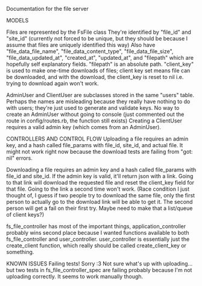 Documentation for the file server

MODELS

Files are represented by the FsFile class
They're identified by "file_id" and "site_id" (currently not forced to be unique, but they should be because I assume that files are uniquely identified this way)
Also have "file_data_file_name", "file_data_content_type", "file_data_file_size", "file_data_updated_at", "created_at", "updated_at", and "filepath" which are hopefully self explanatory fields.
"filepath" is an absolute path.
"client_key" is used to make one-time downloads of files; client key set means file can be downloaded, and with the download, the client_key is reset to nil i.e. trying to download again won't work.

AdminUser and ClientUser are subclasses stored in the same "users" table. Perhaps the names are misleading because they really have nothing to do with users; they're just used to generate and validate keys. 
No way to create an AdminUser without going to console (just commented out the route in config/routes.rb, the function still exists)
Creating a ClientUser requires a valid admin key (which comes from an AdminUser). 

CONTROLLERS AND CONTROL FLOW
Uploading a file requires an admin key, and a hash called file_params with file_id, site_id, and actual file. It might not work right now because the download tests are failing from "got: nil" errors.

Downloading a file requires an admin key and a hash called file_params with file_id and site_id. If the admin key is valid, it'll return json with a link. Going to that link will download the requested file and reset the client_key field for that file. Going to the link a second time won't work. (Race condition I just thought of, I guess if two people try to download the same file, only the first person to actually go to the download link will be able to get it. The second person will get a fail on their first try. Maybe need to make that a list/queue of client keys?)

fs_file_controller has most of the important things, application_controller probably wins second place because I wanted functions available to both fs_file_controller and user_controller. user_controller is essentially just the create_client function, which really should be called create_client_key or something. 

KNOWN ISSUES
Failing tests! Sorry :3 Not sure what's up with uploading... but two tests in fs_file_controller_spec are failing probably because I'm not uploading correctly. It seems to work manually though.